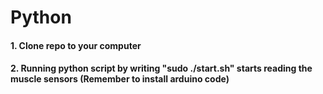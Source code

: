 # Python
#### 1. Clone repo to your computer
#### 2. Running python script by writing "sudo ./start.sh" starts reading the muscle sensors (Remember to install arduino code)
